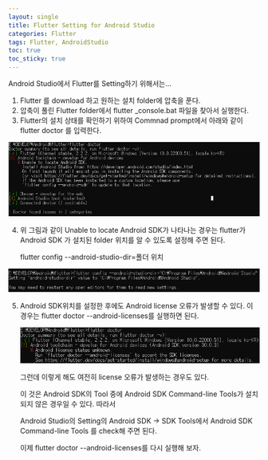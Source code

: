 ```yaml
---
layout: single
title: Flutter Setting for Android Studio
categories: Flutter
tags: Flutter, AndroidStudio
toc: true  
toc_sticky: true
---
```




Android Studio에서 Flutter를 Setting하기 위해서는...

1. Flutter 를 download 하고 원하는 설치 folder에 압축을 푼다.
2. 압축이 풀린 Flutter folder에서 flutter _console.bat 파일을 찾아서 실행한다.
3. Flutter의 설치 상태를 확인하기 위하여 Commnad prompt에서 아래와 같이 flutter doctor 를 입력한다.

<img src='/images/flutterdoctor.png' />


4. 위 그림과 같이 Unable to locate Android SDK가 나타나는 경우는 flutter가 Android SDK 가 설치된 folder 위치를 알 수 있도록 설정해 주면 된다.   

   flutter config --android-studio-dir=폴더 위치 

![flutterdoctor2](./images/flutterdoctor2.png)

5. Android SDK위치를 설정한 후에도 Android license 오류가 발생할 수 있다. 이 경우는 flutter doctor --android-licenses를 실행하면 된다. 

   ![flutterdoctor3](./images/flutterdoctor3.png)

   그런데 이렇게 해도 여전히 license 오류가 발생하는 경우도 있다.  

   이 것은 Android SDK의 Tool 중에 Android SDK Command-line Tools가 설치되지 않은 경우일 수 있다. 따라서 

   Android Studio의 Setting의 Android SDK -> SDK Tools에서 Android SDK Command-line Tools 를  check해 주면 된다.

   이제 flutter doctor --android-licenses를 다시 실행해 보자.

   
